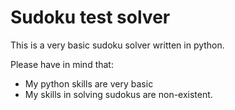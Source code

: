 # Sudoku test solver

This is a very basic sudoku solver written in python.

Please have in mind that: 

- My python skills are very basic 
- My skills in solving sudokus are non-existent. 
